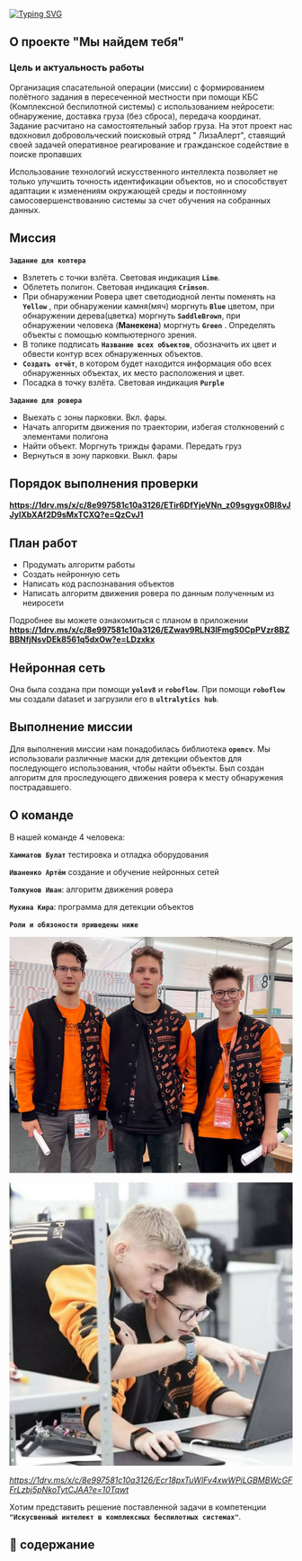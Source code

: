 
[![Typing SVG](https://readme-typing-svg.demolab.com?font=IBM+Plex+Mono&weight=600&size=25&duration=3000&pause=1000&color=1ACAAA&background=11167B00&multiline=true&width=465&height=65&lines=%F0%9F%91%8B+%D0%9F%D1%80%D0%B8%D0%B2%D0%B5%D1%82%2C+%D0%BC%D1%8B+%D0%BA%D0%BE%D0%BC%D0%B0%D0%BD%D0%B4%D0%B0+Cyber+AI+drone;%D0%B8+%D0%BC%D1%8B+%D1%83%D1%87%D0%B0%D1%81%D1%82%D0%BD%D0%B8%D0%BA%D0%B8+Brics+2024)](https://git.io/typing-svg)
## О проекте "Мы найдем тебя"

### Цель и актуальность работы
Организация спасательной операции (миссии) с формированием полётного задания в пересеченной местности при помощи КБС (Комплексной беспилотной системы) с использованием нейросети: обнаружение, доставка груза (без сброса), передача координат. Задание расчитано на самостоятельный забор груза. На этот проект нас вдохновил добровольческий поисковый отряд " ЛизаАлерт", ставящий своей задачей оперативное реагирование и гражданское содействие в поиске пропавших

Использование технологий искусственного интеллекта позволяет не только улучшить точность идентификации объектов, но и способствует адаптации к изменениям окружающей среды и постоянному самосовершенствованию системы за счет обучения на собранных данных.
## Миссия 
**`Задание для коптера`**
* Взлететь с точки взлёта. Световая индикация **`Lime`**. 
* Облететь полигон. Световая индикация **`Crimson`**.
* При обнаружении Ровера цвет светодиодной ленты поменять на **`Yellow`** , при обнаружении камня(мяч) моргнуть **`Blue`** цветом,  при обнаружении дерева(цветка) моргнуть **`SaddleBrown`**, при обнаружении человека (**Манекена**) моргнуть **`Green`** . Определять объекты с помощью компьютерного зрения.
* В топике подписать **`Название всех объектов`**, обозначить их цвет и обвести контур всех обнаруженных объектов.
* **`Создать отчёт`**, в котором будет находится информация обо всех обнаруженных объектах, их место расположения и цвет.
* Посадка в точку взлёта. Световая индикация **`Purple`**


**`Задание для ровера`** 
* Выехать с зоны парковки. Вкл. фары.
* Начать алгоритм движения по траектории, избегая столкновений с элементами полигона
* Найти объект. Моргнуть трижды фарами. Передать груз
* Вернуться в зону парковки. Выкл. фары

## Порядок выполнения проверки
    
**https://1drv.ms/x/c/8e997581c10a3126/ETir6DfYjeVNn_z09sgygx0BI8vJJylXbXAf2D9sMxTCXQ?e=QzCvJ1**
    
## План работ
* Продумать алгоритм работы ​
* Создать нейронную сеть​
* Написать код распознавания объектов​
* Написать алгоритм движения ровера по данным полученным из неиросети

Подробнее вы можете ознакомиться с планом в приложении **https://1drv.ms/x/c/8e997581c10a3126/EZwav9RLN3lFmgS0CpPVzr8BZBBNfjNsvDEk8561q5dxOw?e=LDzxkx**
## Нейронная сеть
Она была создана при помощи **`yolov8`** и **`roboflow`**. При помощи **`roboflow`** мы создали dataset и загрузили его в **`ultralytics hub`**.

## Выполнение миссии
Для выполнения миссии нам понадобилась библиотека **`opencv`**. Мы использовали различные маски для детекции объектов для последующего использования, чтобы найти объекты. Был создан алгоритм для проследующего движения ровера к месту обнаружения пострадавшего.


## О команде
В нашей команде 4 человека:

**`Хамматов Булат​`**  тестировка и отладка оборудования

**`Иваненко Артём`**  создание и обучение нейронных сетей

**`Толкунов Иван`**:  алгоритм движения ровера

**`Мухина Кира`**:  программа для детекции объектов

**`Роли и обязоности приведены ниже `**

![Описание изображения](images/1.jpg)

![Описание изображения](images/2.jpg)

*https://1drv.ms/x/c/8e997581c10a3126/Ecr18pxTuWlFv4xwWPiLGBMBWcGFFrLzbj5pNkoTytCJAA?e=10Tqwt*


Хотим представить решение поставленной задачи в компетенции **`"Искусвенный интелект в комплексных беспилотных системах"`**.
## 📖 содержание
